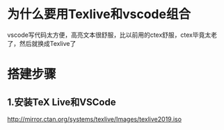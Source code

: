 # 为什么要用Texlive和vscode组合
vscode写代码太方便，高亮文本很舒服，比以前用的ctex舒服，ctex毕竟太老了，然后就换成Texlive了

# 搭建步骤
## 1.安装TeX Live和VSCode

http://mirror.ctan.org/systems/texlive/Images/texlive2019.iso